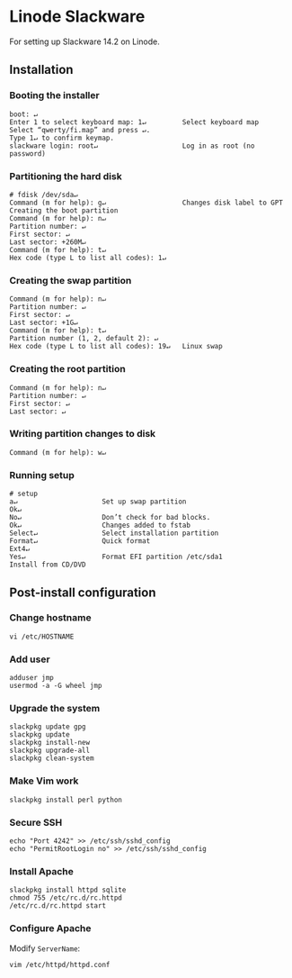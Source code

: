 # Linode Slackware

For setting up Slackware 14.2 on Linode.

## Installation

### Booting the installer

    boot: ↵
    Enter 1 to select keyboard map: 1↵         Select keyboard map
    Select “qwerty/fi.map” and press ↵.
    Type 1↵ to confirm keymap.
    slackware login: root↵                     Log in as root (no password)

### Partitioning the hard disk

    # fdisk /dev/sda↵
    Command (m for help): g↵                   Changes disk label to GPT
    Creating the boot partition
    Command (m for help): n↵
    Partition number: ↵
    First sector: ↵
    Last sector: +260M↵
    Command (m for help): t↵
    Hex code (type L to list all codes): 1↵

### Creating the swap partition

    Command (m for help): n↵
    Partition number: ↵
    First sector: ↵
    Last sector: +1G↵
    Command (m for help): t↵
    Partition number (1, 2, default 2): ↵
    Hex code (type L to list all codes): 19↵   Linux swap

### Creating the root partition

    Command (m for help): n↵
    Partition number: ↵
    First sector: ↵
    Last sector: ↵

### Writing partition changes to disk

    Command (m for help): w↵

### Running setup

    # setup
    a↵                     Set up swap partition
    Ok↵
    No↵                    Don’t check for bad blocks.
    Ok↵                    Changes added to fstab
    Select↵                Select installation partition
    Format↵                Quick format
    Ext4↵
    Yes↵                   Format EFI partition /etc/sda1
    Install from CD/DVD


## Post-install configuration

### Change hostname

    vi /etc/HOSTNAME

### Add user

    adduser jmp
    usermod -a -G wheel jmp

### Upgrade the system

    slackpkg update gpg
    slackpkg update
    slackpkg install-new
    slackpkg upgrade-all
    slackpkg clean-system

### Make Vim work

    slackpkg install perl python

### Secure SSH

    echo "Port 4242" >> /etc/ssh/sshd_config
    echo "PermitRootLogin no" >> /etc/ssh/sshd_config

### Install Apache

    slackpkg install httpd sqlite
    chmod 755 /etc/rc.d/rc.httpd
    /etc/rc.d/rc.httpd start

### Configure Apache

Modify `ServerName`:

    vim /etc/httpd/httpd.conf

